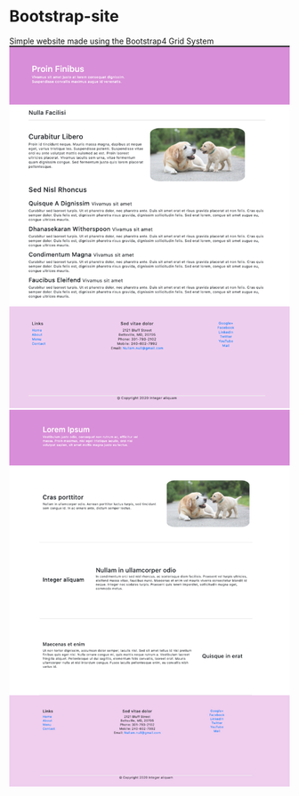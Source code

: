 # Bootstrap-site
Simple website made using the Bootstrap4 Grid System 
![site image](second.png)
![mainsite image](main.png)
